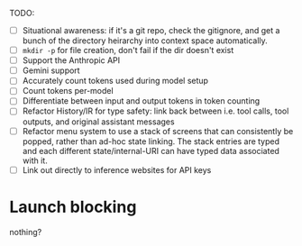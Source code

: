 TODO:

- [ ] Situational awareness: if it's a git repo, check the gitignore, and get a
  bunch of the directory heirarchy into context space automatically.
- [ ] `mkdir -p` for file creation, don't fail if the dir doesn't exist
- [ ] Support the Anthropic API
- [ ] Gemini support
- [ ] Accurately count tokens used during model setup
- [ ] Count tokens per-model
- [ ] Differentiate between input and output tokens in token counting
- [ ] Refactor History/IR for type safety: link back between i.e. tool calls,
  tool outputs, and original assistant messages
- [ ] Refactor menu system to use a stack of screens that can consistently be
  popped, rather than ad-hoc state linking. The stack entries are typed and
  each different state/internal-URI can have typed data associated with it.
- [ ] Link out directly to inference websites for API keys

# Launch blocking

nothing?
